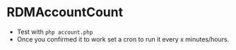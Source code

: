 # RDMAccountCount


- Test with `php account.php`
- Once you confirmed it to work set a cron to run it every x minutes/hours.
